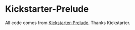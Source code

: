 # Kickstarter-Prelude

All code comes from [Kickstarter-Prelude](https://github.com/kickstarter/Kickstarter-Prelude). Thanks Kickstarter.
